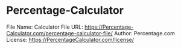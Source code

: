 # Percentage-Calculator 
File Name: Calculator
File URL: https://Percentage-Calculator.com/percentage-calculator-file/
Author: Percentage.com
License: https://PercentageCalculator.com/license/
